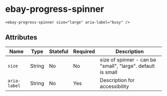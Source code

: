 # ebay-progress-spinner

```marko
<ebay-progress-spinner size="large" aria-label="busy" />
```

## Attributes

Name | Type | Stateful | Required | Description
--- | --- | ---- | --- | ---
`size` | String | No | No | size of spinner - can be "small", "large". default is small
`aria-label` | String | No | Yes | Description for accessibility
